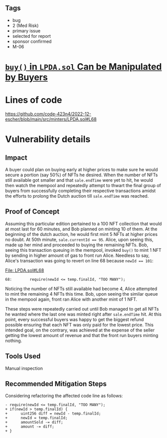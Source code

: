 ## Tags

- bug
- 2 (Med Risk)
- primary issue
- selected for report
- sponsor confirmed
- M-06

# [`buy()` in `LPDA.sol` Can be Manipulated by Buyers](https://github.com/code-423n4/2022-12-escher-findings/issues/280) 

# Lines of code

https://github.com/code-423n4/2022-12-escher/blob/main/src/minters/LPDA.sol#L68


# Vulnerability details

## Impact
A buyer could plan on buying early at higher prices to make sure he would secure a portion (say 50%) of NFTs he desired. When the number of NFTs still available got smaller and that `sale.endTime` were yet to hit, he would then watch the mempool and repeatedly attempt to thwart the final group of buyers from successfully completing their respective transactions amidst the efforts to prolong the Dutch auction till `sale.endTime` was reached. 

## Proof of Concept
Assuming this particular edition pertained to a 100 NFT collection that would at most last for 60 minutes, and Bob planned on minting 10 of them. At the beginning of the dutch auction, he would first mint 5 NFTs at higher prices no doubt. At 50th minute, `sale.currentId == 95`. Alice, upon seeing this, made up her mind and proceeded to buying the remaining NFTs. Bob, seeing this transaction queuing in the mempool, invoked `buy()` to mint 1 NFT by sending in higher amount of gas to front run Alice. Needless to say, Alice's transaction was going to revert on line 68 because `newId == 101`:

[File: LPDA.sol#L68](https://github.com/code-423n4/2022-12-escher/blob/main/src/minters/LPDA.sol#L68)

```
68:        require(newId <= temp.finalId, "TOO MANY");
```
Noticing the number of NFTs still available had become 4, Alice attempted to mint the remaining 4 NFTs this time. Bob, upon seeing the similar queue in the mempool again, front ran Alice with another mint of 1 NFT. 

These steps were repeatedly carried out until Bob managed to get all NFTs he wanted where the last one was minted right after `sale.endTime` hit. At this point, every successful buyers was happy to get the biggest refund possible ensuring that each NFT was only paid for the lowest price. This intended goal, on the contrary, was achieved at the expense of the seller getting the lowest amount of revenue and that the front run buyers minting nothing. 

## Tools Used
Manual inspection

## Recommended Mitigation Steps
Considering refactoring the affected code line as follows:

```
- require(newId <= temp.finalId, "TOO MANY");
+ if(newId > temp.finalId) {
+      uint256 diff = newId - temp.finalId; 
+      newId = temp.finalId;
+      amountSold -= diff;
+      amount -= diff;
+ }
```